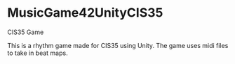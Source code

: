 # MusicGame42UnityCIS35
CIS35 Game

This is a rhythm game made for CIS35 using Unity. The game uses midi files to take in beat maps.
